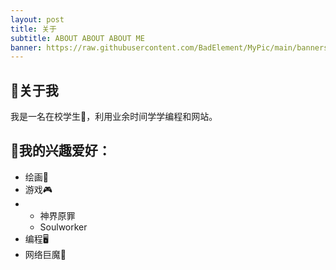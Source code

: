 ```yaml
---
layout: post
title: 关于
subtitle: ABOUT ABOUT ABOUT ME
banner: https://raw.githubusercontent.com/BadElement/MyPic/main/banners/1-1-compressed.jpg
---
```


## 🙂关于我

我是一名在校学生🎒，利用业余时间学学编程和网站。

## 🌈我的兴趣爱好：

- 绘画🎨
- 游戏🎮
- - 神界原罪
  - Soulworker
- 编程🖥️
- 网络巨魔📌